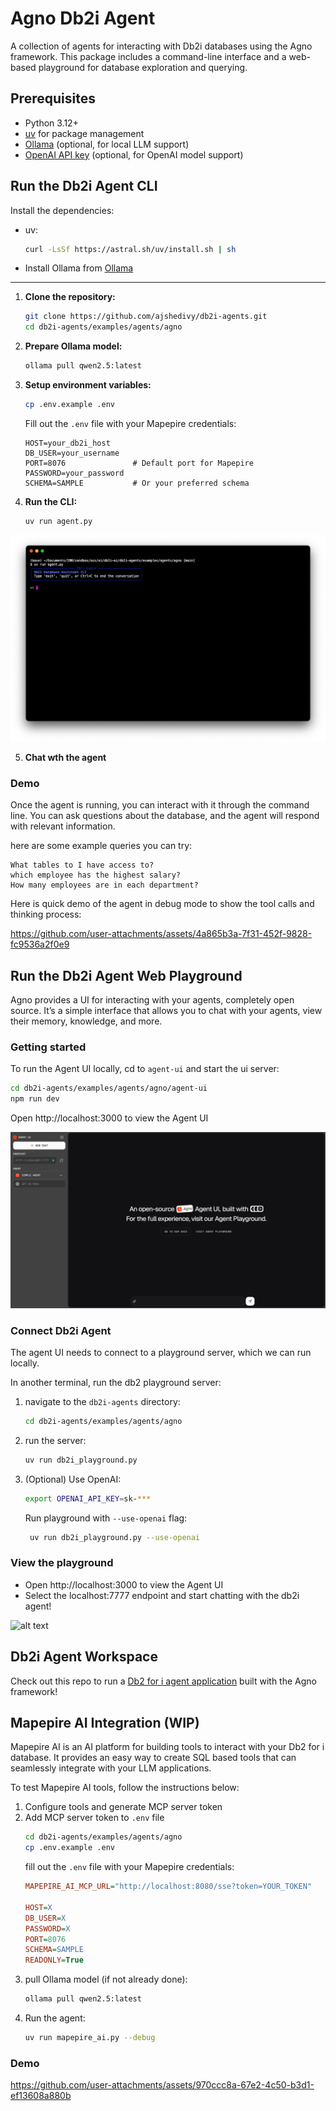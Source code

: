 # Agno Db2i Agent

A collection of agents for interacting with Db2i databases using the Agno framework. This package includes a command-line interface and a web-based playground for database exploration and querying.

## Prerequisites

- Python 3.12+
- [uv](https://github.com/astral-sh/uv) for package management
- [Ollama](https://ollama.ai/) (optional, for local LLM support)
- [OpenAI API key](https://platform.openai.com/api-keys) (optional, for OpenAI model support)

## Run the Db2i Agent CLI

Install the dependencies:

- uv:  
    ```bash
    curl -LsSf https://astral.sh/uv/install.sh | sh
    ```

- Install Ollama from [Ollama](https://ollama.com/)
---

1. **Clone the repository:**
   ```bash
   git clone https://github.com/ajshedivy/db2i-agents.git
   cd db2i-agents/examples/agents/agno
   ```
2. **Prepare Ollama model:**
    ```bash
    ollama pull qwen2.5:latest
    ```
3. **Setup environment variables:**
    ```bash
    cp .env.example .env
    ```
    Fill out the `.env` file with your Mapepire credentials:

    ```env
    HOST=your_db2i_host
    DB_USER=your_username
    PORT=8076               # Default port for Mapepire
    PASSWORD=your_password
    SCHEMA=SAMPLE           # Or your preferred schema
    ```

4. **Run the CLI:**
    ```bash
    uv run agent.py
    ```
![alt text](images/image.png)

5. **Chat wth the agent**


### Demo
Once the agent is running, you can interact with it through the command line. You can ask questions about the database, and the agent will respond with relevant information.

here are some example queries you can try:
```text
What tables to I have access to?
which employee has the highest salary?
How many employees are in each department?
```

Here is quick demo of the agent in debug mode to show the tool calls and thinking process:


https://github.com/user-attachments/assets/4a865b3a-7f31-452f-9828-fc9536a2f0e9

## Run the Db2i Agent Web Playground

Agno provides a UI for interacting with your agents, completely open source. It’s a simple interface that allows you to chat with your agents, view their memory, knowledge, and more.

### Getting started

To run the Agent UI locally, cd to `agent-ui` and start the ui server:
```bash
cd db2i-agents/examples/agents/agno/agent-ui
npm run dev
```

Open http://localhost:3000 to view the Agent UI

![alt text](images/agent-ui-homepage.png)

### Connect Db2i Agent

The agent UI needs to connect to a playground server, which we can run locally. 

In another terminal, run the db2 playground server:

1. navigate to the `db2i-agents` directory:
   ```bash
   cd db2i-agents/examples/agents/agno
   ```
2. run the server:
   ```bash
   uv run db2i_playground.py
   ```
3. (Optional) Use OpenAI:
   ```bash
   export OPENAI_API_KEY=sk-***
   ```
   Run playground with `--use-openai` flag:
   ```bash
    uv run db2i_playground.py --use-openai
    ```

### View the playground

- Open http://localhost:3000 to view the Agent UI
- Select the localhost:7777 endpoint and start chatting with the db2i agent!
  
![alt text](images/image2.png)


## Db2i Agent Workspace

Check out this repo to run a [Db2 for i agent application](https://github.com/ajshedivy/agent-app-agno) built with the Agno framework! 


## Mapepire AI Integration (WIP)

Mapepire AI is an AI platform for building tools to interact with your Db2 for i database. It provides an easy way to create SQL based tools that can seamlessly integrate with your LLM applications.

To test Mapepire AI tools, follow the instructions below:
1. Configure tools and generate MCP server token
2. Add MCP server token to `.env` file
    ```sh
    cd db2i-agents/examples/agents/agno
    cp .env.example .env
    ```
    fill out the `.env` file with your Mapepire credentials:
    ```ini
    MAPEPIRE_AI_MCP_URL="http://localhost:8080/sse?token=YOUR_TOKEN"

    HOST=X
    DB_USER=X
    PASSWORD=X
    PORT=8076
    SCHEMA=SAMPLE
    READONLY=True
    ```
3. pull Ollama model (if not already done):
    ```bash
    ollama pull qwen2.5:latest
    ```
4. Run the agent:
    ```bash
    uv run mapepire_ai.py --debug
    ```

### Demo




https://github.com/user-attachments/assets/970ccc8a-67e2-4c50-b3d1-ef13608a880b





